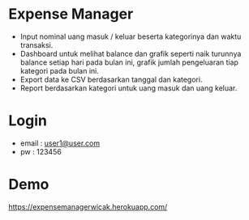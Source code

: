 # Expense Manager

- Input nominal uang masuk / keluar beserta kategorinya dan waktu transaksi.
- Dashboard untuk melihat balance dan grafik seperti naik turunnya balance setiap hari pada bulan ini, grafik jumlah pengeluaran tiap kategori pada bulan ini.
- Export data ke CSV berdasarkan tanggal dan kategori.
- Report berdasarkan kategori untuk uang masuk dan uang keluar.

# Login
- email : user1@user.com 
- pw : 123456

# Demo
https://expensemanagerwicak.herokuapp.com/
